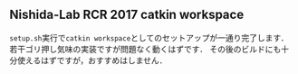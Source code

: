 ## Nishida-Lab RCR 2017 catkin workspace

`setup.sh`実行で`catkin workspace`としてのセットアップが一通り完了します．
若干ゴリ押し気味の実装ですが問題なく動くはずです．
その後のビルドにも十分使えるはずですが，おすすめはしません．

